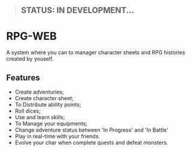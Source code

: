 >## STATUS: IN DEVELOPMENT...


# RPG-WEB
A system where you can to manager character sheets and RPG histories created by youself.



## Features

  - Create adventuries;
  - Create character sheet;
  - To Distribute ability points;
  - Roll dices;
  - Use and learn skills;
  - To Manage your equipments; 
  - Change adventure status between 'In Progress' and 'In Battle'
  - Play in real-time with your friends.
  - Evolve your char when complete quests and defeat monsters. 


